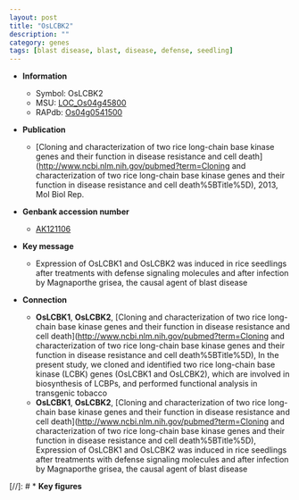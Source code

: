 ```yaml
---
layout: post
title: "OsLCBK2"
description: ""
category: genes
tags: [blast disease, blast, disease, defense, seedling]
---
```


* **Information**  
    + Symbol: OsLCBK2  
    + MSU: [LOC_Os04g45800](http://rice.uga.edu/cgi-bin/ORF_infopage.cgi?orf=LOC_Os04g45800)  
    + RAPdb: [Os04g0541500](http://rapdb.dna.affrc.go.jp/viewer/gbrowse_details/irgsp1?name=Os04g0541500)  

* **Publication**  
    + [Cloning and characterization of two rice long-chain base kinase genes and their function in disease resistance and cell death](http://www.ncbi.nlm.nih.gov/pubmed?term=Cloning and characterization of two rice long-chain base kinase genes and their function in disease resistance and cell death%5BTitle%5D), 2013, Mol Biol Rep.

* **Genbank accession number**  
    + [AK121106](http://www.ncbi.nlm.nih.gov/nuccore/AK121106)

* **Key message**  
    + Expression of OsLCBK1 and OsLCBK2 was induced in rice seedlings after treatments with defense signaling molecules and after infection by Magnaporthe grisea, the causal agent of blast disease

* **Connection**  
    + __OsLCBK1__, __OsLCBK2__, [Cloning and characterization of two rice long-chain base kinase genes and their function in disease resistance and cell death](http://www.ncbi.nlm.nih.gov/pubmed?term=Cloning and characterization of two rice long-chain base kinase genes and their function in disease resistance and cell death%5BTitle%5D), In the present study, we cloned and identified two rice long-chain base kinase (LCBK) genes (OsLCBK1 and OsLCBK2), which are involved in biosynthesis of LCBPs, and performed functional analysis in transgenic tobacco
    + __OsLCBK1__, __OsLCBK2__, [Cloning and characterization of two rice long-chain base kinase genes and their function in disease resistance and cell death](http://www.ncbi.nlm.nih.gov/pubmed?term=Cloning and characterization of two rice long-chain base kinase genes and their function in disease resistance and cell death%5BTitle%5D), Expression of OsLCBK1 and OsLCBK2 was induced in rice seedlings after treatments with defense signaling molecules and after infection by Magnaporthe grisea, the causal agent of blast disease

[//]: # * **Key figures**  


